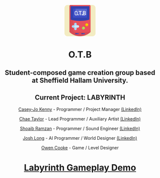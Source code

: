 
<p align="center"><img src="https://raw.githubusercontent.com/O-T-B/.github/main/profile/logo.svg" width="20%"></p>

<h1 align="center">O.T.B</h1>
<h2 align="center">Student-composed game creation group based at Sheffield Hallam University.</h2>
<h2 align="center">Current Project: LABYRINTH</h2>

<p align="center"><a href="https://github.com/CaseyJoK" target="_blank">Casey-Jo Kenny</a> - Programmer / Project Manager <a href="https://www.linkedin.com/in/caseyjokenny" target="_blank">(LinkedIn)</a></p>
<p align="center"><a href="https://github.com/SuperslowJelly" target="_blank">Chae Taylor</a> - Lead Programmer / Auxiliary Artist <a href="https://www.linkedin.com/in/chae-taylor-001/" target="_blank">(LinkedIn)</a></p>
<p align="center"><a href="https://github.com/shoaibramzan" target="_blank">Shoaib Ramzan</a> - Programmer / Sound Engineer <a href="https://www.linkedin.com/in/shoaib-ramzan-0904a3195/" target="_blank">(LinkedIn)</a></p>
<p align="center"><a href="https://github.com/Hoopie801" target="_blank">Josh Long</a> - AI Programmer / World Designer <a href="https://www.linkedin.com/in/joshua-long-58412518a" target="_blank">(LinkedIn)</a></p>
<p align="center"><a href="" target="_blank">Owen Cooke</a> - Game / Level Designer</p>

<h1 align="center"><a href="https://youtu.be/67PO-1RfvE0">Labyrinth Gameplay Demo</a></h1>
